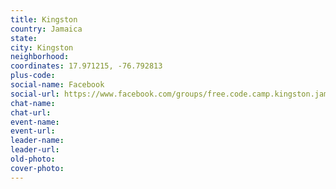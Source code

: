 ```yaml
---
title: Kingston
country: Jamaica
state: 
city: Kingston
neighborhood: 
coordinates: 17.971215, -76.792813
plus-code:
social-name: Facebook
social-url: https://www.facebook.com/groups/free.code.camp.kingston.jamaica
chat-name:
chat-url:
event-name:
event-url:
leader-name:
leader-url:
old-photo: 
cover-photo:
---
```

